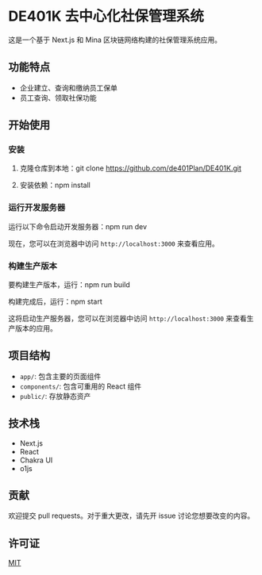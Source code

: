 # DE401K 去中心化社保管理系统

这是一个基于 Next.js 和 Mina 区块链网络构建的社保管理系统应用。

## 功能特点

- 企业建立、查询和缴纳员工保单
- 员工查询、领取社保功能

## 开始使用

### 安装

1. 克隆仓库到本地：git clone https://github.com/de401Plan/DE401K.git

2. 安装依赖：npm install


### 运行开发服务器

运行以下命令启动开发服务器：npm run dev


现在，您可以在浏览器中访问 `http://localhost:3000` 来查看应用。

### 构建生产版本

要构建生产版本，运行：npm run build

构建完成后，运行：npm start


这将启动生产服务器，您可以在浏览器中访问 `http://localhost:3000` 来查看生产版本的应用。

## 项目结构

- `app/`: 包含主要的页面组件
- `components/`: 包含可重用的 React 组件
- `public/`: 存放静态资产

## 技术栈

- Next.js
- React
- Chakra UI
- o1js

## 贡献

欢迎提交 pull requests。对于重大更改，请先开 issue 讨论您想要改变的内容。

## 许可证

[MIT](https://choosealicense.com/licenses/mit/)